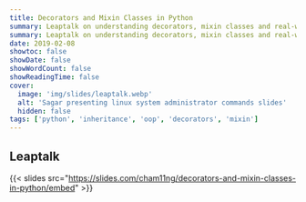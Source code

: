 ```yaml
---
title: Decorators and Mixin Classes in Python
summary: Leaptalk on understanding decorators, mixin classes and real-world implementation
summary: Leaptalk on understanding decorators, mixin classes and real-world implementation
date: 2019-02-08
showtoc: false
showDate: false
showWordCount: false
showReadingTime: false
cover:
  image: 'img/slides/leaptalk.webp'
  alt: 'Sagar presenting linux system administrator commands slides'
  hidden: false
tags: ['python', 'inheritance', 'oop', 'decorators', 'mixin']
---
```


## Leaptalk

{{< slides src="https://slides.com/cham11ng/decorators-and-mixin-classes-in-python/embed" >}}
